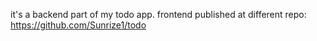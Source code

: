 it's a backend part of my todo app. frontend published at different repo: https://github.com/Sunrize1/todo
